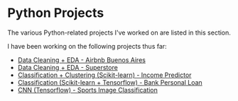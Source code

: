 # Python Projects

The various Python-related projects I've worked on are listed in this section. 

I have been working on the following projects thus far:

- [Data Cleaning + EDA - Airbnb Buenos Aires](https://github.com/morales-francisco/Python-Projects/tree/main/Airbnb-Buenos_Aires)
- [Data Cleaning + EDA - Superstore](https://github.com/morales-francisco/Python-Projects/tree/main/Superstore)
- [Classification + Clustering (Scikit-learn) - Income Predictor](https://github.com/morales-francisco/Python-Projects/tree/main/Income_Predictor)
- [Classification (Scikit-learn + Tensorflow) - Bank Personal Loan](https://github.com/morales-francisco/Python-Projects/tree/main/Bank_Personal_Loan)
- [CNN (Tensorflow) - Sports Image Classification](https://github.com/morales-francisco/Python-Projects/tree/main/CNN_SportsImages)
